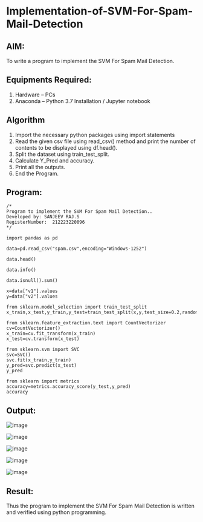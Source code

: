 # Implementation-of-SVM-For-Spam-Mail-Detection

## AIM:
To write a program to implement the SVM For Spam Mail Detection.

## Equipments Required:
1. Hardware – PCs
2. Anaconda – Python 3.7 Installation / Jupyter notebook

## Algorithm
1. Import the necessary python packages using import statements
2. Read the given csv file using read_csv() method and print the number of contents to be displayed using df.head().
3. Split the dataset using train_test_split.
4. Calculate Y_Pred and accuracy.
5. Print all the outputs.
6. End the Program.

## Program:
```
/*
Program to implement the SVM For Spam Mail Detection..
Developed by: SANJEEV RAJ.S
RegisterNumber:  212223220096
*/
```
```
import pandas as pd

data=pd.read_csv("spam.csv",encoding="Windows-1252")

data.head()

data.info()

data.isnull().sum()

x=data["v1"].values
y=data["v2"].values

from sklearn.model_selection import train_test_split
x_train,x_test,y_train,y_test=train_test_split(x,y,test_size=0.2,random_state=0)

from sklearn.feature_extraction.text import CountVectorizer
cv=CountVectorizer()
x_train=cv.fit_transform(x_train)
x_test=cv.transform(x_test)

from sklearn.svm import SVC
svc=SVC()
svc.fit(x_train,y_train)
y_pred=svc.predict(x_test)
y_pred

from sklearn import metrics
accuracy=metrics.accuracy_score(y_test,y_pred)
accuracy

```

## Output:
![image](https://github.com/user-attachments/assets/fcb26ff0-4012-4397-b32d-ab4cd516b6c5)

![image](https://github.com/user-attachments/assets/e63a3661-e6b6-4912-90ad-5e0fd686bd4a)

![image](https://github.com/user-attachments/assets/72efd40a-1ebf-4f58-89c9-1dc827f1cf5f)

![image](https://github.com/user-attachments/assets/2cf7e5e9-b263-43a0-a662-a7a8bf543c52)

![image](https://github.com/user-attachments/assets/f7ce46cf-0eea-4c96-a16c-3d561ce721c5)

## Result:
Thus the program to implement the SVM For Spam Mail Detection is written and verified using python programming.
